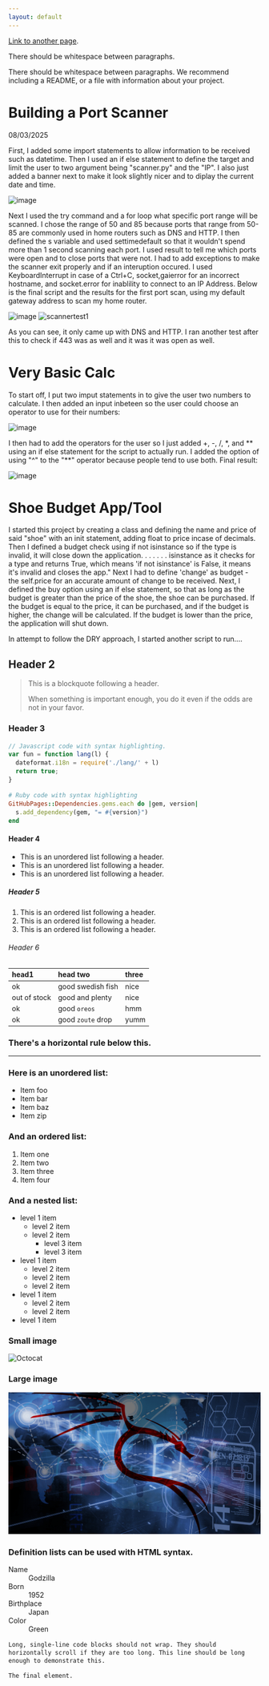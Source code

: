 ```yaml
---
layout: default
---
```


[comment]: <> (Text can be **bold**, _italic_, ~~strikethrough~~ or `keyword`.)

[Link to another page](./another-page.html).

There should be whitespace between paragraphs.

There should be whitespace between paragraphs. We recommend including a README, or a file with information about your project.

# Building a Port Scanner

08/03/2025

First, I added some import statements to allow information to be received such as datetime. Then I used an if else statement to define the target and limit the user to two argument being "scanner.py" and the "IP". I also just added a banner next to make it look slightly nicer and to diplay the current date and time.

![image](https://github.com/user-attachments/assets/f3efc634-42d7-48af-97d0-d61e3f600b7e)

Next I used the try command and a for loop what specific port range will be scanned. I chose the range of 50 and 85 because ports that range from 50-85 are commonly used in home routers such as DNS and HTTP. I then defined the s variable and used settimedefault so that it wouldn't spend more than 1 second scanning each port. I used result to tell me which ports were open and to close ports that were not. I had to add exceptions to make the scanner exit properly and if an interuption occured. I used KeyboardInterrupt in case of a Ctrl+C, socket,gaierror for an incorrect hostname, and socket.error for inablility to connect to an IP Address. Below is the final script and the results for the first port scan, using my default gateway address to scan my home router.

![image](https://github.com/user-attachments/assets/f2058142-202f-4224-bb2c-f71cc2bae3ef)  ![scannertest1](https://github.com/user-attachments/assets/76d94916-387c-40e0-b4de-bf222c91750e)

As you can see, it only came up with DNS and HTTP. I ran another test after this to check if 443 was as well and it was it was open as well.


# Very Basic Calc

To start off, I put two imput statements in to give the user two numbers to calculate. I then added an input inbeteen so the user could choose an operator to use for their numbers:

![image](https://github.com/user-attachments/assets/88e8814d-6a59-4dbb-93f2-fb9c0aca4db8)

I then had to add the operators for the user so I just added +, -, /, *, and ** using an if else statement for the script to actually run. I added the option of using "^" to the "**" operator because people tend to use both. Final result:

![image](https://github.com/user-attachments/assets/13e54c3e-1e27-4319-a4f4-ac79d05fd444)


# Shoe Budget App/Tool 

I started this project by creating a class and defining the name and price of said "shoe" with an init statement, adding float to price incase of decimals. Then I defined a budget check using if not isinstance so if the type is invalid, it will close down the application. . . . . . . isinstance as it checks for a type and returns True, which means 'if not isinstance' is False, it means it's invalid and closes the app." Next I had to define 'change' as budget - the self.price for an accurate amount of change to be received. Next, I defined the buy option using an if else statement, so that as long as the budget is greater than the price of the shoe, the shoe can be purchased. If the budget is equal to the price, it can be purchased, and if the budget is higher, the change will be calculated. If the budget is lower than the price, the application will shut down. 

In attempt to follow the DRY approach, I started another script to run....

## Header 2

> This is a blockquote following a header.
>
> When something is important enough, you do it even if the odds are not in your favor.

### Header 3

```js
// Javascript code with syntax highlighting.
var fun = function lang(l) {
  dateformat.i18n = require('./lang/' + l)
  return true;
}
```

```ruby
# Ruby code with syntax highlighting
GitHubPages::Dependencies.gems.each do |gem, version|
  s.add_dependency(gem, "= #{version}")
end
```

#### Header 4

*   This is an unordered list following a header.
*   This is an unordered list following a header.
*   This is an unordered list following a header.

##### Header 5

1.  This is an ordered list following a header.
2.  This is an ordered list following a header.
3.  This is an ordered list following a header.

###### Header 6

| head1        | head two          | three |
|:-------------|:------------------|:------|
| ok           | good swedish fish | nice  |
| out of stock | good and plenty   | nice  |
| ok           | good `oreos`      | hmm   |
| ok           | good `zoute` drop | yumm  |

### There's a horizontal rule below this.

* * *

### Here is an unordered list:

*   Item foo
*   Item bar
*   Item baz
*   Item zip

### And an ordered list:

1.  Item one
1.  Item two
1.  Item three
1.  Item four

### And a nested list:

- level 1 item
  - level 2 item
  - level 2 item
    - level 3 item
    - level 3 item
- level 1 item
  - level 2 item
  - level 2 item
  - level 2 item
- level 1 item
  - level 2 item
  - level 2 item
- level 1 item

### Small image

![Octocat](https://github.githubassets.com/images/icons/emoji/octocat.png)

### Large image

![Branching](wp4628424-7998573.png)


### Definition lists can be used with HTML syntax.

<dl>
<dt>Name</dt>
<dd>Godzilla</dd>
<dt>Born</dt>
<dd>1952</dd>
<dt>Birthplace</dt>
<dd>Japan</dd>
<dt>Color</dt>
<dd>Green</dd>
</dl>

```
Long, single-line code blocks should not wrap. They should horizontally scroll if they are too long. This line should be long enough to demonstrate this.
```

```
The final element.
```
